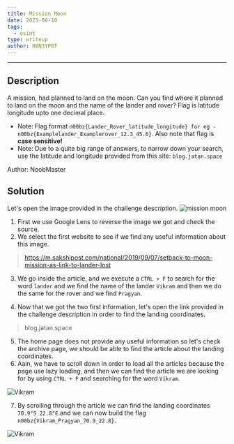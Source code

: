 ```yaml
---
title: Mission Moon
date: 2023-06-10
tags:
  - osint
type: writeup
author: H0N3YP0T
---
```


---

## Description

A mission, had planned to land on the moon. Can you find where it planned to land on the moon and the name of the lander
and rover? Flag is latitude longitude upto one decimal place.

- Note: Flag format `n00bz{Lander_Rover_latitude_longitude} for eg - n00bz{Examplelander_Examplerover_12.3_45.6}`. Also
  note that flag is **case sensitive!**
- Note: Due to a quite big range of answers, to narrow down your search, use the latitude and longitude provided from
  this site: `blog.jatan.space`

Author: NoobMaster

## Solution

Let's open the image provided in the challenge description.
![mission moon](/images/n00bzctf_2023/mission_moon.webp)

1) First we use Google Lens to reverse the image we got and check the source.
2) We select the first website to see if we find any useful information about this image.

> https://m.sakshipost.com/national/2019/09/07/setback-to-moon-mission-as-link-to-lander-lost

3) We go inside the article, and we execute a `CTRL + F` to search for the word `lander` and we find the name of the
   lander
   `Vikram` and then we do the same for the rover and we find `Pragyan`.

4) Now that we got the two first information, let's open the link provided in the challenge
   description in order to find the landing coordinates.

> blog.jatan.space

5) The home page does not provide any useful information so let's check the archive page, we should be
   able to find the article about the landing coordinates.
6) Aain, we have to scroll down in order to load all the articles because the page use lazy loading, and then we can
   find the article we are looking for by using `CTRL + F` and searching for the word `Vikram`.

![Vikram](/images/n00bzctf_2023/vikram.png)

7) By scrolling through the article we can find the landing coordinates `70.9°S 22.8°E` and we can now build the flag
   `n00bz{Vikram_Pragyan_70.9_22.8}`.

![Vikram](/images/n00bzctf_2023/landing.png)
